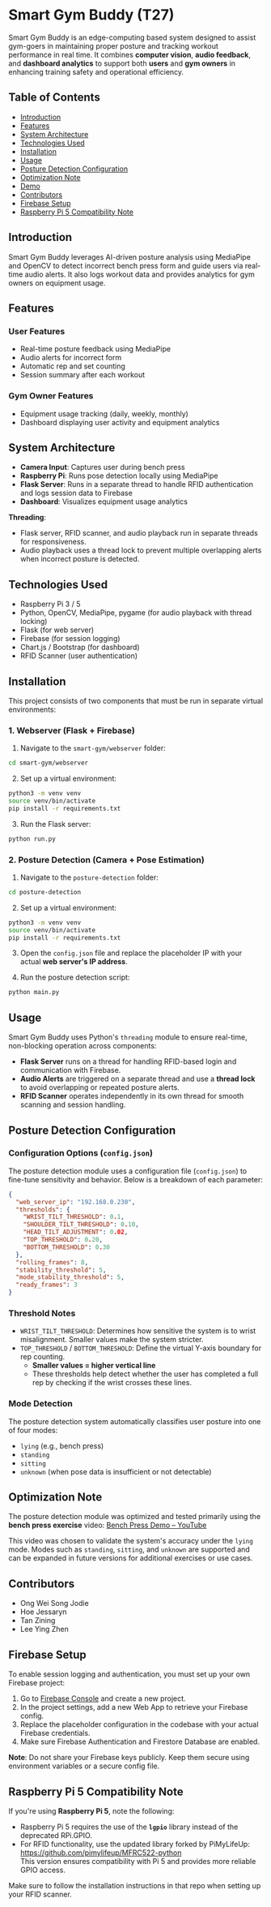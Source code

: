 # Smart Gym Buddy (T27)

Smart Gym Buddy is an edge-computing based system designed to assist gym-goers in maintaining proper posture and tracking workout performance in real time. It combines **computer vision**, **audio feedback**, and **dashboard analytics** to support both **users** and **gym owners** in enhancing training safety and operational efficiency.

## Table of Contents

- [Introduction](#introduction)
- [Features](#features)
- [System Architecture](#system-architecture)
- [Technologies Used](#technologies-used)
- [Installation](#installation)
- [Usage](#usage)
- [Posture Detection Configuration](#posture-detection-configuration)
- [Optimization Note](#optimization-note)
- [Demo](#demo)
- [Contributors](#contributors)
- [Firebase Setup](#firebase-setup)
- [Raspberry Pi 5 Compatibility Note](#raspberry-pi-5-compatibility-note)

## Introduction

Smart Gym Buddy leverages AI-driven posture analysis using MediaPipe and OpenCV to detect incorrect bench press form and guide users via real-time audio alerts. It also logs workout data and provides analytics for gym owners on equipment usage.

## Features

### User Features
- Real-time posture feedback using MediaPipe
- Audio alerts for incorrect form
- Automatic rep and set counting
- Session summary after each workout

### Gym Owner Features
- Equipment usage tracking (daily, weekly, monthly)
- Dashboard displaying user activity and equipment analytics

## System Architecture

- **Camera Input**: Captures user during bench press
- **Raspberry Pi**: Runs pose detection locally using MediaPipe
- **Flask Server**: Runs in a separate thread to handle RFID authentication and logs session data to Firebase
- **Dashboard**: Visualizes equipment usage analytics

**Threading**:
- Flask server, RFID scanner, and audio playback run in separate threads for responsiveness.
- Audio playback uses a thread lock to prevent multiple overlapping alerts when incorrect posture is detected.

## Technologies Used

- Raspberry Pi 3 / 5
- Python, OpenCV, MediaPipe, pygame (for audio playback with thread locking)
- Flask (for web server)
- Firebase (for session logging)
- Chart.js / Bootstrap (for dashboard)
- RFID Scanner (user authentication)

## Installation

This project consists of two components that must be run in separate virtual environments:

### 1. Webserver (Flask + Firebase)

1. Navigate to the `smart-gym/webserver` folder:
```bash
cd smart-gym/webserver
```

2. Set up a virtual environment:
```bash
python3 -m venv venv
source venv/bin/activate
pip install -r requirements.txt
```

3. Run the Flask server:
```bash
python run.py
```

### 2. Posture Detection (Camera + Pose Estimation)

1. Navigate to the `posture-detection` folder:
```bash
cd posture-detection
```

2. Set up a virtual environment:
```bash
python3 -m venv venv
source venv/bin/activate
pip install -r requirements.txt
```

3. Open the `config.json` file and replace the placeholder IP with your actual **web server's IP address**.

4. Run the posture detection script:
```bash
python main.py
```

## Usage

Smart Gym Buddy uses Python's `threading` module to ensure real-time, non-blocking operation across components:

- **Flask Server** runs on a thread for handling RFID-based login and communication with Firebase.
- **Audio Alerts** are triggered on a separate thread and use a **thread lock** to avoid overlapping or repeated posture alerts.
- **RFID Scanner** operates independently in its own thread for smooth scanning and session handling.

## Posture Detection Configuration

### Configuration Options (`config.json`)

The posture detection module uses a configuration file (`config.json`) to fine-tune sensitivity and behavior. Below is a breakdown of each parameter:

```json
{
  "web_server_ip": "192.168.0.230",
  "thresholds": {
    "WRIST_TILT_THRESHOLD": 0.1,
    "SHOULDER_TILT_THRESHOLD": 0.10,
    "HEAD_TILT_ADJUSTMENT": 0.02,
    "TOP_THRESHOLD": 0.20,
    "BOTTOM_THRESHOLD": 0.30
  },
  "rolling_frames": 8,
  "stability_threshold": 5,
  "mode_stability_threshold": 5,
  "ready_frames": 3
}
```

### Threshold Notes

- `WRIST_TILT_THRESHOLD`: Determines how sensitive the system is to wrist misalignment. Smaller values make the system stricter.
- `TOP_THRESHOLD` / `BOTTOM_THRESHOLD`: Define the virtual Y-axis boundary for rep counting.
  - **Smaller values = higher vertical line**
  - These thresholds help detect whether the user has completed a full rep by checking if the wrist crosses these lines.

### Mode Detection

The posture detection system automatically classifies user posture into one of four modes:
- `lying` (e.g., bench press)
- `standing`
- `sitting`
- `unknown` (when pose data is insufficient or not detectable)

## Optimization Note

The posture detection module was optimized and tested primarily using the **bench press exercise** video:
[Bench Press Demo – YouTube](https://www.youtube.com/watch?v=EUjh50tLlBo)

This video was chosen to validate the system's accuracy under the `lying` mode. Modes such as `standing`, `sitting`, and `unknown` are supported and can be expanded in future versions for additional exercises or use cases.

## Contributors

- Ong Wei Song Jodie
- Hoe Jessaryn
- Tan Zining
- Lee Ying Zhen

## Firebase Setup

To enable session logging and authentication, you must set up your own Firebase project:

1. Go to [Firebase Console](https://console.firebase.google.com/) and create a new project.
2. In the project settings, add a new Web App to retrieve your Firebase config.
3. Replace the placeholder configuration in the codebase with your actual Firebase credentials.
4. Make sure Firebase Authentication and Firestore Database are enabled.

**Note**: Do not share your Firebase keys publicly. Keep them secure using environment variables or a secure config file.

## Raspberry Pi 5 Compatibility Note

If you're using **Raspberry Pi 5**, note the following:

- Raspberry Pi 5 requires the use of the **`lgpio`** library instead of the deprecated RPi.GPIO.
- For RFID functionality, use the updated library forked by PiMyLifeUp:  
  https://github.com/pimylifeup/MFRC522-python  
  This version ensures compatibility with Pi 5 and provides more reliable GPIO access.

Make sure to follow the installation instructions in that repo when setting up your RFID scanner.

